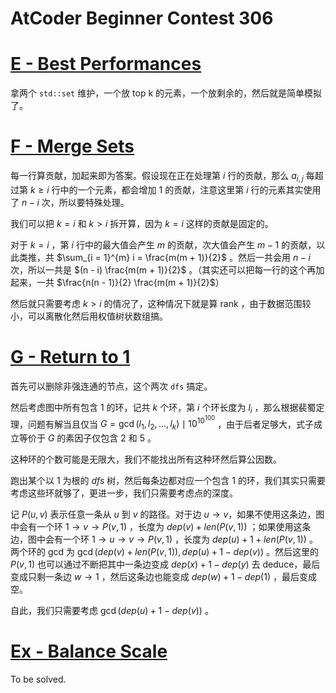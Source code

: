 # AtCoder Beginner Contest 306

# [E - Best Performances](https://atcoder.jp/contests/abc306/tasks/abc306_e)

拿两个 `std::set` 维护，一个放 top k 的元素，一个放剩余的，然后就是简单模拟了。

# [F - Merge Sets](https://atcoder.jp/contests/abc306/tasks/abc306_f)

每一行算贡献，加起来即为答案。假设现在正在处理第 $i$ 行的贡献，那么 $a_{i, j}$ 每超过第 $k \ge i$ 行中的一个元素，都会增加 $1$ 的贡献，注意这里第 $i$ 行的元素其实使用了 $n - i$ 次，所以要特殊处理。

我们可以把 $k = i$ 和 $k > i$ 拆开算，因为 $k = i$ 这样的贡献是固定的。

对于 $k = i$ ，第 $i$ 行中的最大值会产生 $m$ 的贡献，次大值会产生 $m - 1$ 的贡献，以此类推，共 $\sum_{i = 1}^{m} i = \frac{m(m + 1)}{2}$ 。然后一共会用 $n - i$ 次，所以一共是 $(n - i) \frac{m(m + 1)}{2}$ 。（其实还可以把每一行的这个再加起来，一共 $\frac{n(n - 1)}{2} \frac{m(m + 1)}{2}$）

然后就只需要考虑 $k > i$ 的情况了，这种情况下就是算 rank ，由于数据范围较小，可以离散化然后用权值树状数组搞。

# [G - Return to 1](https://atcoder.jp/contests/abc306/tasks/abc306_g)

首先可以删除非强连通的节点，这个两次 `dfs` 搞定。

然后考虑图中所有包含 $1$ 的环，记共 $k$ 个环，第 $i$ 个环长度为 $l_i$ ，那么根据裴蜀定理，问题有解当且仅当 $G = \gcd(l_1, l_2, \dots, l_k) \mid {10^{10^{100}}}$ ，由于后者足够大，式子成立等价于 $G$ 的素因子仅包含 $2$ 和 $5$ 。

这种环的个数可能是无限大，我们不能找出所有这种环然后算公因数。

跑出某个以 $1$ 为根的 $dfs$ 树，然后每条边都对应一个包含 $1$ 的环，我们其实只需要考虑这些环就够了，更进一步，我们只需要考虑点的深度。

记 $P(u, v)$ 表示任意一条从 $u$ 到 $v$ 的路径。对于边 $u \to v$，如果不使用这条边，图中会有一个环 $1 \to v \to P(v, 1)$ ，长度为 $dep(v) + len(P(v, 1))$ ；如果使用这条边，图中会有一个环 $1 \to u \to v \to P(v, 1)$ ，长度为 $dep(u) + 1 + len(P(v, 1))$ 。两个环的 gcd 为 $\gcd(dep(v) + len(P(v, 1)), dep(u) + 1 - dep(v))$ 。然后这里的 $P(v, 1)$ 也可以通过不断把其中一条边变成 $dep(x) + 1 - dep(y)$ 去 deduce，最后变成只剩一条边 $w \to 1$ ，然后这条边也能变成 $dep(w) + 1 - dep(1)$ ，最后变成空。

自此，我们只需要考虑 $\gcd(dep(u) + 1 - dep(v))$ 。

# [Ex - Balance Scale](https://atcoder.jp/contests/abc306/tasks/abc306_h)

To be solved.
